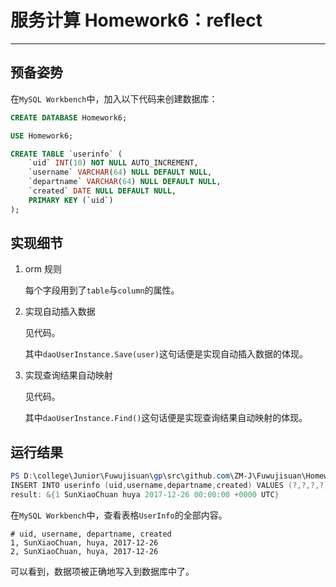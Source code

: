 # 服务计算 Homework6：reflect

---

## 预备姿势

在`MySQL Workbench`中，加入以下代码来创建数据库：
```sql
CREATE DATABASE Homework6;

USE Homework6;

CREATE TABLE `userinfo` (
    `uid` INT(10) NOT NULL AUTO_INCREMENT,
    `username` VARCHAR(64) NULL DEFAULT NULL,
    `departname` VARCHAR(64) NULL DEFAULT NULL,
    `created` DATE NULL DEFAULT NULL,
    PRIMARY KEY (`uid`)
);
```

## 实现细节

1. orm 规则
   
   每个字段用到了`table`与`column`的属性。

2. 实现自动插入数据

   见代码。

   其中`daoUserInstance.Save(user)`这句话便是实现自动插入数据的体现。

3. 实现查询结果自动映射

   见代码。

   其中`daoUserInstance.Find()`这句话便是实现查询结果自动映射的体现。

## 运行结果

```powershell
PS D:\college\Junior\Fuwujisuan\gp\src\github.com\ZM-J\Fuwujisuan\Homework6> go run main.go
INSERT INTO userinfo (uid,username,departname,created) VALUES (?,?,?,?)   [0 SunXiaoChuan huya 2017-12-26 22:28:35]
result: &{1 SunXiaoChuan huya 2017-12-26 00:00:00 +0000 UTC}
```

在`MySQL Workbench`中，查看表格`UserInfo`的全部内容。

```
# uid, username, departname, created
1, SunXiaoChuan, huya, 2017-12-26
2, SunXiaoChuan, huya, 2017-12-26
```

可以看到，数据项被正确地写入到数据库中了。